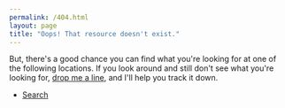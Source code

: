 ```yaml
---
permalink: /404.html
layout: page
title: "Oops! That resource doesn't exist."
---
```


But, there's a good chance you can find what you're looking for at one of the following locations. If you look around and still don't see what you're looking for, <a href="mailto:jason@jasonrudolph.com">drop me a line</a>, and I'll help you track it down.

* [Search](https://cse.google.com/cse/home?cx=017017719923970963940:ggcsf-ihsqm&ie=UTF-8&sa=Search)
<!-- * [Home](/ "jasonrudolph.com")
* [Blog](/blog "jasonrudolph.com/blog")
* [Downloads](/downloads "jasonrudolph.com/downloads")
* [Presentations](/downloads/presentations "jasonrudolph.com/downloads/presentations") -->
